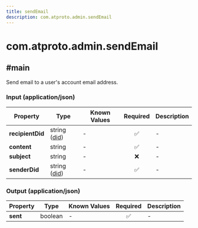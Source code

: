 ```yaml
---
title: sendEmail
description: com.atproto.admin.sendEmail
---
```


# com.atproto.admin.sendEmail

## #main

Send email to a user's account email address.

### Input (application/json)

| Property | Type | Known Values | Required | Description |
| --- | --- | --- | :---: | --- |
| **recipientDid** | string ([did](https://atproto.com/specs/did)) | - | ✅ | - |
| **content** | string | - | ✅ | - |
| **subject** | string | - | ❌ | - |
| **senderDid** | string ([did](https://atproto.com/specs/did)) | - | ✅ | - |

### Output (application/json)

| Property | Type | Known Values | Required | Description |
| --- | --- | --- | :---: | --- |
| **sent** | boolean | - | ✅ | - |
